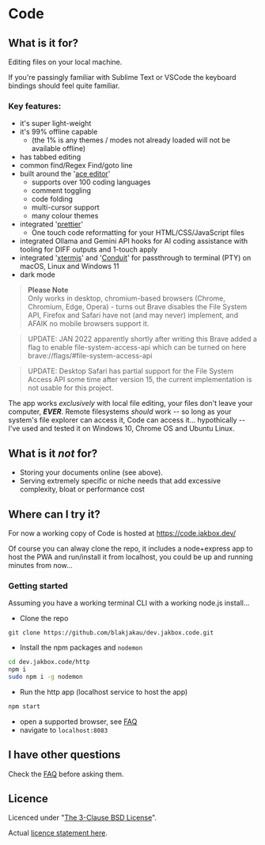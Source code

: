 # Code

## What is it for?

Editing files on your local machine. 

If you're passingly familiar with Sublime Text or VSCode the keyboard bindings should feel quite familiar. 

### Key features: 
- it's super light-weight
- it's 99% offline capable 
	- (the 1% is any themes / modes not already loaded will not be available offline)
- has tabbed editing
- common find/Regex Find/goto line
- built around the '[ace editor](https://ace.c9.io)'
	- supports over 100 coding languages
	- comment toggling
	- code folding
	- multi-cursor support
	- many colour themes
- integrated '[prettier](https://prettier.io/)' 
	- One touch code reformatting for your HTML/CSS/JavaScript files
- integrated Ollama and Gemini API hooks for AI coding assistance with tooling for DIFF outputs and 1-touch apply
- integrated '[xtermjs](https://xtermjs.org)' and '[Conduit](https://github.com/blakjakau/dev.jakbox.conduit)' for passthrough to terminal (PTY) on macOS, Linux and Windows 11
- dark mode

>**Please Note**  
> Only works in desktop, chromium-based browsers (Chrome, Chromium, Edge, Opera) - turns out Brave disables the File System API, Firefox and Safari have not (and may never) implement, and AFAIK no mobile browsers support it.

> UPDATE: JAN 2022 apparently shortly after writing this Brave added a flag to enable file-system-access-api which can be turned on here  brave://flags/#file-system-access-api

> UPDATE: Desktop Safari has partial support for the File System Access API some time after version 15, the current implementation is not usable for this project.



The app works _exclusively_ with local file editing, your files don't leave your computer, __*EVER*__. Remote filesystems _should_ work -- so long as your system's file explorer can access it, Code can access it... hypothically -- I've used and tested it on Windows 10, Chrome OS and Ubuntu Linux.

## What is it _not_ for?
- Storing your documents online (see above).
- Serving extremely specific or niche needs that add excessive complexity, bloat or performance cost

## Where can I try it?
For now a working copy of Code is hosted at https://code.jakbox.dev/

Of course you can alway clone the repo, it includes a node+express app to host the PWA and run/install it from localhost, you could be up and running minutes from now...

### Getting started

Assuming you have a working terminal CLI with a working node.js install...

- Clone the repo
```shell
git clone https://github.com/blakjakau/dev.jakbox.code.git
```

- Install the npm packages and `nodemon`
```sh
cd dev.jakbox.code/http
npm i
sudo npm i -g nodemon
```

- Run the http app (localhost service to host the app)
```sh
npm start
```

- open a supported browser, see [FAQ](FAQ.md#user-content-can-i-run-it-in-x-browser)
- navigate to `localhost:8083`

## I have other questions
Check the [FAQ](FAQ.md) before asking them.

## Licence
Licenced under "[The 3-Clause BSD License](https://opensource.org/licenses/BSD-3-Clause)". 

Actual [licence statement here](licence.md).
